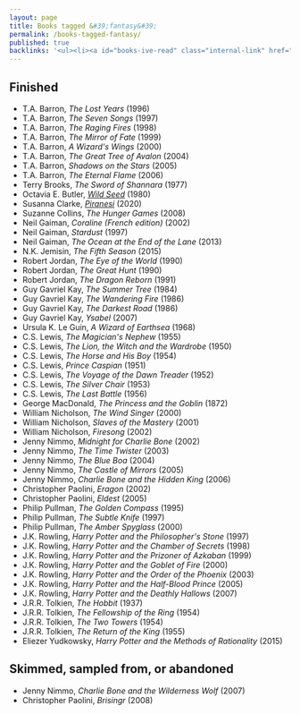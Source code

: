 ```yaml
---
layout: page
title: Books tagged &#39;fantasy&#39;
permalink: /books-tagged-fantasy/
published: true
backlinks: '<ul><li><a id="books-ive-read" class="internal-link" href="/books-ive-read/">Books I&#39;ve read</a></li></ul>'
---
```




## Finished 
* T.A. Barron, _The Lost Years_ (1996) 
* T.A. Barron, _The Seven Songs_ (1997) 
* T.A. Barron, _The Raging Fires_ (1998) 
* T.A. Barron, _The Mirror of Fate_ (1999) 
* T.A. Barron, _A Wizard's Wings_ (2000) 
* T.A. Barron, _The Great Tree of Avalon_ (2004) 
* T.A. Barron, _Shadows on the Stars_ (2005) 
* T.A. Barron, _The Eternal Flame_ (2006) 
* Terry Brooks, _The Sword of Shannara_ (1977) 
* Octavia E. Butler, _<a id="butler-wild-seed" class="internal-link" href="/butler-wild-seed/">Wild Seed</a>_ (1980) 
* Susanna Clarke, _<a id="clarke-piranesi" class="internal-link" href="/clarke-piranesi/">Piranesi</a>_ (2020) 
* Suzanne Collins, _The Hunger Games_ (2008) 
* Neil Gaiman, _Coraline (French edition)_ (2002) 
* Neil Gaiman, _Stardust_ (1997) 
* Neil Gaiman, _The Ocean at the End of the Lane_ (2013) 
* N.K. Jemisin, _The Fifth Season_ (2015) 
* Robert Jordan, _The Eye of the World_ (1990) 
* Robert Jordan, _The Great Hunt_ (1990) 
* Robert Jordan, _The Dragon Reborn_ (1991) 
* Guy Gavriel Kay, _The Summer Tree_ (1984) 
* Guy Gavriel Kay, _The Wandering Fire_ (1986) 
* Guy Gavriel Kay, _The Darkest Road_ (1986) 
* Guy Gavriel Kay, _Ysabel_ (2007) 
* Ursula K. Le Guin, _A Wizard of Earthsea_ (1968) 
* C.S. Lewis, _The Magician's Nephew_ (1955) 
* C.S. Lewis, _The Lion, the Witch and the Wardrobe_ (1950) 
* C.S. Lewis, _The Horse and His Boy_ (1954) 
* C.S. Lewis, _Prince Caspian_ (1951) 
* C.S. Lewis, _The Voyage of the Dawn Treader_ (1952) 
* C.S. Lewis, _The Silver Chair_ (1953) 
* C.S. Lewis, _The Last Battle_ (1956) 
* George MacDonald, _The Princess and the Goblin_ (1872) 
* William Nicholson, _The Wind Singer_ (2000) 
* William Nicholson, _Slaves of the Mastery_ (2001) 
* William Nicholson, _Firesong_ (2002) 
* Jenny Nimmo, _Midnight for Charlie Bone_ (2002) 
* Jenny Nimmo, _The Time Twister_ (2003) 
* Jenny Nimmo, _The Blue Boa_ (2004) 
* Jenny Nimmo, _The Castle of Mirrors_ (2005) 
* Jenny Nimmo, _Charlie Bone and the Hidden King_ (2006) 
* Christopher Paolini, _Eragon_ (2002) 
* Christopher Paolini, _Eldest_ (2005) 
* Philip Pullman, _The Golden Compass_ (1995) 
* Philip Pullman, _The Subtle Knife_ (1997) 
* Philip Pullman, _The Amber Spyglass_ (2000) 
* J.K. Rowling, _Harry Potter and the Philosopher's Stone_ (1997) 
* J.K. Rowling, _Harry Potter and the Chamber of Secrets_ (1998) 
* J.K. Rowling, _Harry Potter and the Prizoner of Azkaban_ (1999) 
* J.K. Rowling, _Harry Potter and the Goblet of Fire_ (2000) 
* J.K. Rowling, _Harry Potter and the Order of the Phoenix_ (2003) 
* J.K. Rowling, _Harry Potter and the Half-Blood Prince_ (2005) 
* J.K. Rowling, _Harry Potter and the Deathly Hallows_ (2007) 
* J.R.R. Tolkien, _The Hobbit_ (1937) 
* J.R.R. Tolkien, _The Fellowship of the Ring_ (1954) 
* J.R.R. Tolkien, _The Two Towers_ (1954) 
* J.R.R. Tolkien, _The Return of the King_ (1955) 
* Eliezer Yudkowsky, _Harry Potter and the Methods of Rationality_ (2015) 


## Skimmed, sampled from, or abandoned 
* Jenny Nimmo, _Charlie Bone and the Wilderness Wolf_ (2007) 
* Christopher Paolini, _Brisingr_ (2008) 
